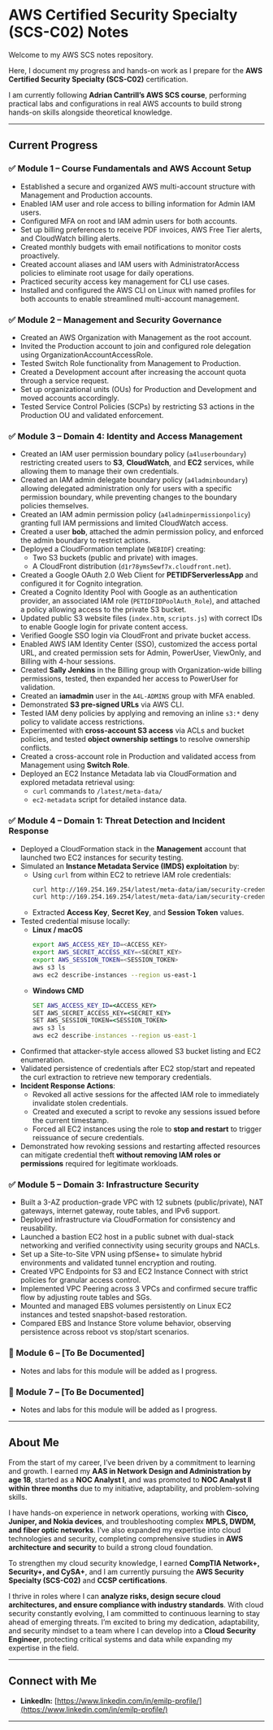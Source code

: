 # AWS Certified Security Specialty (SCS-C02) Notes

Welcome to my AWS SCS notes repository.

Here, I document my progress and hands-on work as I prepare for the **AWS Certified Security Specialty (SCS-C02)** certification.

I am currently following **Adrian Cantrill’s AWS SCS course**, performing practical labs and configurations in real AWS accounts to build strong hands-on skills alongside theoretical knowledge.

---

## Current Progress

### ✅ Module 1 – Course Fundamentals and AWS Account Setup

- Established a secure and organized AWS multi-account structure with Management and Production accounts.
- Enabled IAM user and role access to billing information for Admin IAM users.
- Configured MFA on root and IAM admin users for both accounts.
- Set up billing preferences to receive PDF invoices, AWS Free Tier alerts, and CloudWatch billing alerts.
- Created monthly budgets with email notifications to monitor costs proactively.
- Created account aliases and IAM users with AdministratorAccess policies to eliminate root usage for daily operations.
- Practiced security access key management for CLI use cases.
- Installed and configured the AWS CLI on Linux with named profiles for both accounts to enable streamlined multi-account management.

### ✅ Module 2 – Management and Security Governance

- Created an AWS Organization with Management as the root account.
- Invited the Production account to join and configured role delegation using OrganizationAccountAccessRole.
- Tested Switch Role functionality from Management to Production.
- Created a Development account after increasing the account quota through a service request.
- Set up organizational units (OUs) for Production and Development and moved accounts accordingly.
- Tested Service Control Policies (SCPs) by restricting S3 actions in the Production OU and validated enforcement.

### ✅ Module 3 – Domain 4: Identity and Access Management

- Created an IAM user permission boundary policy (`a4luserboundary`) restricting created users to **S3**, **CloudWatch**, and **EC2** services, while allowing them to manage their own credentials.
- Created an IAM admin delegate boundary policy (`a4ladminboundary`) allowing delegated administration only for users with a specific permission boundary, while preventing changes to the boundary policies themselves.
- Created an IAM admin permission policy (`a4ladminpermissionpolicy`) granting full IAM permissions and limited CloudWatch access.
- Created a user **bob**, attached the admin permission policy, and enforced the admin boundary to restrict actions.
- Deployed a CloudFormation template (`WEBIDF`) creating:
  - Two S3 buckets (public and private) with images.
  - A CloudFront distribution (`d1r78yms5ewf7x.cloudfront.net`).
- Created a Google OAuth 2.0 Web Client for **PETIDFServerlessApp** and configured it for Cognito integration.
- Created a Cognito Identity Pool with Google as an authentication provider, an associated IAM role (`PETIDFIDPoolAuth_Role`), and attached a policy allowing access to the private S3 bucket.
- Updated public S3 website files (`index.htm`, `scripts.js`) with correct IDs to enable Google login for private content access.
- Verified Google SSO login via CloudFront and private bucket access.
- Enabled AWS IAM Identity Center (SSO), customized the access portal URL, and created permission sets for Admin, PowerUser, ViewOnly, and Billing with 4-hour sessions.
- Created **Sally Jenkins** in the Billing group with Organization-wide billing permissions, tested, then expanded her access to PowerUser for validation.
- Created an **iamadmin** user in the `A4L-ADMINS` group with MFA enabled.
- Demonstrated **S3 pre-signed URLs** via AWS CLI.
- Tested IAM deny policies by applying and removing an inline `s3:*` deny policy to validate access restrictions.
- Experimented with **cross-account S3 access** via ACLs and bucket policies, and tested **object ownership settings** to resolve ownership conflicts.
- Created a cross-account role in Production and validated access from Management using **Switch Role**.
- Deployed an EC2 Instance Metadata lab via CloudFormation and explored metadata retrieval using:
  - `curl` commands to `/latest/meta-data/`
  - `ec2-metadata` script for detailed instance data.

### ✅ Module 4 – Domain 1: Threat Detection and Incident Response

- Deployed a CloudFormation stack in the **Management** account that launched two EC2 instances for security testing.
- Simulated an **Instance Metadata Service (IMDS) exploitation** by:
  - Using `curl` from within EC2 to retrieve IAM role credentials:
    ```bash
    curl http://169.254.169.254/latest/meta-data/iam/security-credentials/
    curl http://169.254.169.254/latest/meta-data/iam/security-credentials/<ROLE_NAME>
    ```
  - Extracted **Access Key**, **Secret Key**, and **Session Token** values.
- Tested credential misuse locally:
  - **Linux / macOS**
    ```bash
    export AWS_ACCESS_KEY_ID=<ACCESS_KEY>
    export AWS_SECRET_ACCESS_KEY=<SECRET_KEY>
    export AWS_SESSION_TOKEN=<SESSION_TOKEN>
    aws s3 ls
    aws ec2 describe-instances --region us-east-1
    ```
  - **Windows CMD**
    ```cmd
    SET AWS_ACCESS_KEY_ID=<ACCESS_KEY>
    SET AWS_SECRET_ACCESS_KEY=<SECRET_KEY>
    SET AWS_SESSION_TOKEN=<SESSION_TOKEN>
    aws s3 ls
    aws ec2 describe-instances --region us-east-1
    ```
- Confirmed that attacker-style access allowed S3 bucket listing and EC2 enumeration.
- Validated persistence of credentials after EC2 stop/start and repeated the curl extraction to retrieve new temporary credentials.
- **Incident Response Actions**:
  - Revoked all active sessions for the affected IAM role to immediately invalidate stolen credentials.
  - Created and executed a script to revoke any sessions issued before the current timestamp.
  - Forced all EC2 instances using the role to **stop and restart** to trigger reissuance of secure credentials.
- Demonstrated how revoking sessions and restarting affected resources can mitigate credential theft **without removing IAM roles or permissions** required for legitimate workloads.


### ✅ Module 5 – Domain 3: Infrastructure Security

- Built a 3-AZ production-grade VPC with 12 subnets (public/private), NAT gateways, internet gateway, route tables, and IPv6 support.
- Deployed infrastructure via CloudFormation for consistency and reusability.
- Launched a bastion EC2 host in a public subnet with dual-stack networking and verified connectivity using security groups and NACLs.
- Set up a Site-to-Site VPN using pfSense+ to simulate hybrid environments and validated tunnel encryption and routing.
- Created VPC Endpoints for S3 and EC2 Instance Connect with strict policies for granular access control.
- Implemented VPC Peering across 3 VPCs and confirmed secure traffic flow by adjusting route tables and SGs.
- Mounted and managed EBS volumes persistently on Linux EC2 instances and tested snapshot-based restoration.
- Compared EBS and Instance Store volume behavior, observing persistence across reboot vs stop/start scenarios.


### 🔄 Module 6 – [To Be Documented]

- Notes and labs for this module will be added as I progress.

### 🔄 Module 7 – [To Be Documented]

- Notes and labs for this module will be added as I progress.


---

## About Me

From the start of my career, I’ve been driven by a commitment to learning and growth. I earned my **AAS in Network Design and Administration by age 18**, started as a **NOC Analyst I**, and was promoted to **NOC Analyst II within three months** due to my initiative, adaptability, and problem-solving skills.

I have hands-on experience in network operations, working with **Cisco, Juniper, and Nokia devices**, and troubleshooting complex **MPLS, DWDM, and fiber optic networks**. I’ve also expanded my expertise into cloud technologies and security, completing comprehensive studies in **AWS architecture and security** to build a strong cloud foundation.

To strengthen my cloud security knowledge, I earned **CompTIA Network+, Security+, and CySA+**, and I am currently pursuing the **AWS Security Specialty (SCS-C02)** and **CCSP certifications**.

I thrive in roles where I can **analyze risks, design secure cloud architectures, and ensure compliance with industry standards**. With cloud security constantly evolving, I am committed to continuous learning to stay ahead of emerging threats. I’m excited to bring my dedication, adaptability, and security mindset to a team where I can develop into a **Cloud Security Engineer**, protecting critical systems and data while expanding my expertise in the field.

---

## Connect with Me

- **LinkedIn:** [https://www.linkedin.com/in/emilp-profile/](https://www.linkedin.com/in/emilp-profile/)

---

